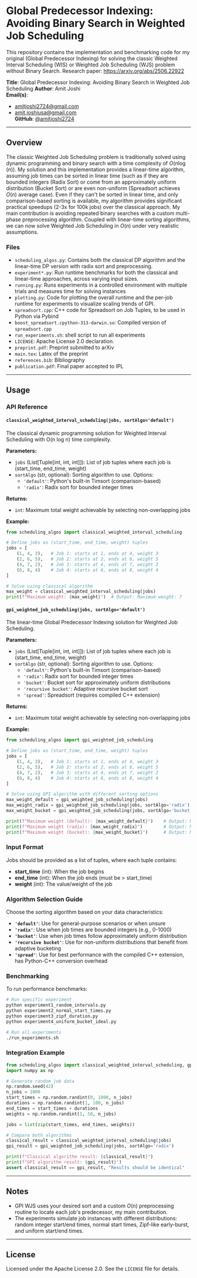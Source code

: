 # Global Predecessor Indexing: Avoiding Binary Search in Weighted Job Scheduling

This repository contains the implementation and benchmarking code for my original (Global Predecessor Indexing) for solving the classic Weighted Interval Scheduling (WIS) or Weighted Job Scheduling (WJS) problem without Binary Search. Research paper:
<https://arxiv.org/abs/2506.22922>


**Title**: Global Predecessor Indexing: Avoiding Binary Search in Weighted Job Scheduling
**Author**: Amit Joshi  
**Email(s)**:  
- amitjoshi2724@gmail.com  
- amit.joshiusa@gmail.com  
**GitHub**: [@amitjoshi2724](https://github.com/amitjoshi2724)

---

## Overview

The classic Weighted Job Scheduling problem is traditionally solved using dynamic programming and binary search with a time complexity of $O(n \log(n))$. My solution and this implementation provides a linear-time algorithm, assuming job times can be sorted in linear time (such as if they are bounded integers (Radix Sort) or come from an approximately uniform distribution (Bucket Sort) or are even non-uniform (Spreadsort achieves $O(n)$ average case). Even if they can't be sorted in linear time, and only comparison-based sorting is available, my algorithm provides significant practical speedups (2-3x for 100k jobs) over the classical approach. My main contribution is avoiding repeated binary searches with a custom multi-phase preprocessing algorithm. Coupled with linear-time sorting algorithms, we can now solve Weighted Job Scheduling in $O(n)$ under very realistic assumptions.

### Files

- `scheduling_algos.py`: Contains both the classical DP algorithm and the linear-time DP version with radix sort and preprocessing.
- `experiment*.py`: Run runtime benchmarks for both the classical and linear-time approaches, across varying input sizes.
- `running.py`: Runs experiments in a controlled environment with multiple trials and measures time for solving instances
- `plotting.py`: Code for plotting the overall runtime and the per-job runtime for experiments to visualize scaling trends of GPI.
- `spreadsort.cpp`: C++ code for Spreadsort on Job Tuples, to be used in Python via Pybind
- `boost_spreadsort.cpython-313-darwin.so`: Compiled version of `spreadsort.cpp`
- `run_experiments.sh`: shell script to run all experiments
- `LICENSE`: Apache License 2.0 declaration.
- `preprint.pdf`: Preprint submitted to arXiv
- `main.tex`: Latex of the preprint
- `references.bib`: Bibliography
- `publication.pdf`: Final paper accepted to IPL

---

## Usage

### API Reference

#### `classical_weighted_interval_scheduling(jobs, sortAlgo='default')`

The classical dynamic programming solution for Weighted Interval Scheduling with O(n log n) time complexity.

**Parameters:**
- `jobs` (List[Tuple[int, int, int]]): List of job tuples where each job is (start_time, end_time, weight)
- `sortAlgo` (str, optional): Sorting algorithm to use. Options:
  - `'default'`: Python's built-in Timsort (comparison-based)
  - `'radix'`: Radix sort for bounded integer times

**Returns:**
- `int`: Maximum total weight achievable by selecting non-overlapping jobs

**Example:**
```python
from scheduling_algos import classical_weighted_interval_scheduling

# Define jobs as (start_time, end_time, weight) tuples
jobs = [
    (1, 4, 3),   # Job 1: starts at 1, ends at 4, weight 3
    (2, 6, 5),   # Job 2: starts at 2, ends at 6, weight 5
    (4, 7, 2),   # Job 3: starts at 4, ends at 7, weight 2
    (6, 8, 4)    # Job 4: starts at 6, ends at 8, weight 4
]

# Solve using classical algorithm
max_weight = classical_weighted_interval_scheduling(jobs)
print(f"Maximum weight: {max_weight}")  # Output: Maximum weight: 7
```

#### `gpi_weighted_job_scheduling(jobs, sortAlgo='default')`

The linear-time Global Predecessor Indexing solution for Weighted Job Scheduling.

**Parameters:**
- `jobs` (List[Tuple[int, int, int]]): List of job tuples where each job is (start_time, end_time, weight)
- `sortAlgo` (str, optional): Sorting algorithm to use. Options:
  - `'default'`: Python's built-in Timsort (comparison-based)
  - `'radix'`: Radix sort for bounded integer times
  - `'bucket'`: Bucket sort for approximately uniform distributions
  - `'recursive bucket'`: Adaptive recursive bucket sort
  - `'spread'`: Spreadsort (requires compiled C++ extension)

**Returns:**
- `int`: Maximum total weight achievable by selecting non-overlapping jobs

**Example:**
```python
from scheduling_algos import gpi_weighted_job_scheduling

# Define jobs as (start_time, end_time, weight) tuples
jobs = [
    (1, 4, 3),   # Job 1: starts at 1, ends at 4, weight 3
    (2, 6, 5),   # Job 2: starts at 2, ends at 6, weight 5
    (4, 7, 2),   # Job 3: starts at 4, ends at 7, weight 2
    (6, 8, 4)    # Job 4: starts at 6, ends at 8, weight 4
]

# Solve using GPI algorithm with different sorting options
max_weight_default = gpi_weighted_job_scheduling(jobs)
max_weight_radix = gpi_weighted_job_scheduling(jobs, sortAlgo='radix')
max_weight_bucket = gpi_weighted_job_scheduling(jobs, sortAlgo='bucket')

print(f"Maximum weight (default): {max_weight_default}")    # Output: Maximum weight: 7
print(f"Maximum weight (radix): {max_weight_radix}")        # Output: Maximum weight: 7
print(f"Maximum weight (bucket): {max_weight_bucket}")      # Output: Maximum weight: 7
```

### Input Format

Jobs should be provided as a list of tuples, where each tuple contains:
- **start_time** (int): When the job begins
- **end_time** (int): When the job ends (must be > start_time)
- **weight** (int): The value/weight of the job

### Algorithm Selection Guide

Choose the sorting algorithm based on your data characteristics:

- **`'default'`**: Use for general-purpose scenarios or when unsure
- **`'radix'`**: Use when job times are bounded integers (e.g., 0-1000)
- **`'bucket'`**: Use when job times follow approximately uniform distribution
- **`'recursive bucket'`**: Use for non-uniform distributions that benefit from adaptive bucketing
- **`'spread'`**: Use for best performance with the compiled C++ extension, has Python-C++ conversion overhead

### Benchmarking

To run performance benchmarks:

```bash
# Run specific experiment
python experiment1_random_intervals.py
python experiment2_normal_start_times.py
python experiment3_zipf_duration.py
python experiment4_uniform_bucket_ideal.py

# Run all experiments
./run_experiments.sh
```

### Integration Example

```python
from scheduling_algos import classical_weighted_interval_scheduling, gpi_weighted_job_scheduling
import numpy as np

# Generate random job data
np.random.seed(42)
n_jobs = 1000
start_times = np.random.randint(0, 1000, n_jobs)
durations = np.random.randint(1, 100, n_jobs)
end_times = start_times + durations
weights = np.random.randint(1, 50, n_jobs)

jobs = list(zip(start_times, end_times, weights))

# Compare both algorithms
classical_result = classical_weighted_interval_scheduling(jobs)
gpi_result = gpi_weighted_job_scheduling(jobs, sortAlgo='radix')

print(f"Classical algorithm result: {classical_result}")
print(f"GPI algorithm result: {gpi_result}")
assert classical_result == gpi_result, "Results should be identical"
```

---

## Notes

- GPI WJS uses your desired sort and a custom $O(n)$ preprocessing routine to locate each job's predecessor, my main contribution.
- The experiments simulate job instances with different distributions: random integer start/end times, normal start times, Zipf-like early-burst, and uniform start/end times.

---

## License

Licensed under the Apache License 2.0. See the `LICENSE` file for details.
